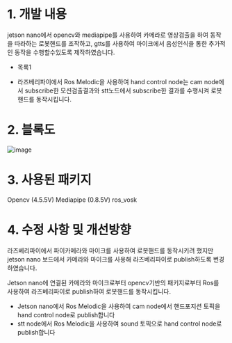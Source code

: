 # 1. 개발 내용
jetson nano에서 opencv와 mediapipe를 사용하여 카메라로 영상검출을 하여 동작을 따라하는 로봇핸드를 조작하고, gtts를 사용하여 마이크에서 음성인식을 통한 추가적인 동작을 수행할수있도록 제작하였습니다.
  + 목록1
- 라즈베리파이에서 Ros Melodic을 사용하여 hand control node는 cam node에서 subscribe한 모션검출결과와 stt노드에서 subscribe한 결과를 수행시켜 로봇핸드를 동작시킵니다.
# 2. 블록도
![image](https://user-images.githubusercontent.com/103232858/168215610-c59157b0-c028-4731-8eed-6bf84b7fb56c.png)
# 3. 사용된 패키지
Opencv (4.5.5V)
Mediapipe (0.8.5V)
ros_vosk
# 4. 수정 사항 및 개선방향
라즈베리파이에서 파이카메라와 마이크를 사용하여 로봇핸드를 동작시키려 했지만 jetson nano 보드에서 카메라와 마이크를 사용해 라즈베리파이로 publish하도록 변경하였습니다.



Jetson nano에 연결된 카메라와 마이크로부터 opencv기반의 패키지로부터 Ros를 사용하여 라즈베리파이로 publish하여 로봇핸드를 동작시킵니다.
- Jetson nano에서 Ros Melodic을 사용하여 cam node에서 핸드포지션 토픽을 hand control node로 publish합니다
- stt node에서 Ros Melodic을 사용하여 sound 토픽으로 hand control node로 publish합니다
